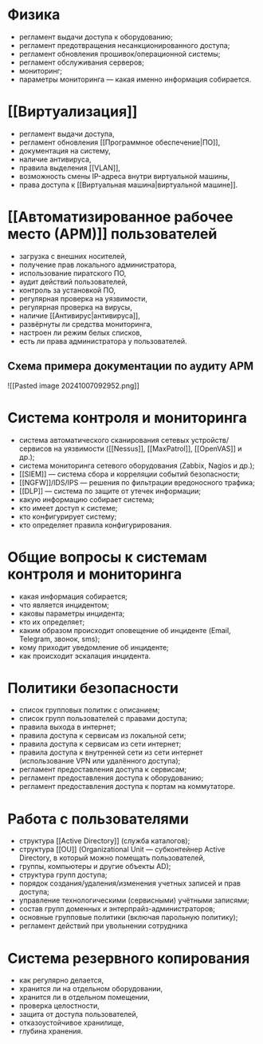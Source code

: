 # Физика

- регламент выдачи доступа к оборудованию;
- регламент предотвращения несанкционированного доступа;
- регламент обновления прошивок/операционной системы;
- регламент обслуживания серверов;
- мониторинг;
- параметры мониторинга — какая именно информация собирается.

# [[Виртуализация]]

- регламент выдачи доступа,
- регламент обновления [[Программное обеспечение|ПО]],
- документация на систему,
- наличие антивируса,
- правила выделения [[VLAN]],
- возможность смены IP-адреса внутри виртуальной машины,
- права доступа к [[Виртуальная машина|виртуальной машине]].

# [[Автоматизированное рабочее место (АРМ)]] пользователей

- загрузка с внешних носителей,
- получение прав локального администратора,
- использование пиратского ПО,
- аудит действий пользователей,
- контроль за установкой ПО,
- регулярная проверка на уязвимости,
- регулярная проверка на вирусы,
- наличие [[Антивирус|антивируса]],
- развёрнуты ли средства мониторинга,
- настроен ли режим белых списков,
- есть ли права администратора у пользователей.

## Схема примера документации по аудиту АРМ

![[Pasted image 20241007092952.png]]

# Система контроля и мониторинга

- система автоматического сканирования сетевых устройств/сервисов на уязвимости ([[Nessus]], [[MaxPatrol]], [[OpenVAS]] и др.);
- система мониторинга сетевого оборудования (Zabbix, Nagios и др.);
- [[SIEM]] — система сбора и корреляции событий безопасности;
- [[NGFW]]/IDS/IPS — решения по фильтрации вредоносного трафика;
- [[DLP]] — система по защите от утечек информации;
- какую информацию собирает система;
- кто имеет доступ к системе;
- кто конфигурирует систему;
- кто определяет правила конфигурирования.

# Общие вопросы к системам контроля и мониторинга

- какая информация собирается;
- что является инцидентом;
- каковы параметры инцидента;
- кто их определяет;
- каким образом происходит оповещение об инциденте (Email, Telegram, звонок, sms);
- кому приходит уведомление об инциденте;
- как происходит эскалация инцидента.

# Политики безопасности

- список групповых политик с описанием;
- список групп пользователей с правами доступа;
- правила выхода в интернет;
- правила доступа к сервисам из локальной сети;
- правила доступа к сервисам из сети интернет;
- правила доступа к внутренней сети из сети интернет (использование VPN или удалённого доступа);
- регламент предоставления доступа к сервисам;
- регламент предоставления доступа к оборудованию;
- регламент предоставления доступа к портам на коммутаторе.

# Работа с пользователями

- структура [[Active Directory]] (служба каталогов);
- структура [[OU]] (Organizational Unit — субконтейнер Active Directory, в который можно помещать пользователей,
- группы, компьютеры и другие объекты AD);
- структура групп доступа;
- порядок создания/удаления/изменения учетных записей и прав доступа;
- управление технологическими (сервисными) учётными записями;
- состав групп доменных и энтерпрайз-администраторов;
- основные групповые политики (включая парольную политику);
- регламент действий при увольнении сотрудника

# Система резервного копирования

- как регулярно делается,
- хранится ли на отдельном оборудовании,
- хранится ли в отдельном помещении,
- проверка целостности,
- защита от доступа пользователей,
- отказоустойчивое хранилище,
- глубина хранения.
